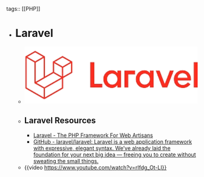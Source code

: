 tags:: [[PHP]]

- # Laravel
	- ![laravel.png](../assets/laravel_1704254511538_0.png)
	- ## Laravel Resources
		- [Laravel - The PHP Framework For Web Artisans](https://laravel.com/)
		- [GitHub - laravel/laravel: Laravel is a web application framework with expressive, elegant syntax. We’ve already laid the foundation for your next big idea — freeing you to create without sweating the small things.](https://github.com/laravel/laravel)
	- {{video https://www.youtube.com/watch?v=rIfdg_Ot-LI}}